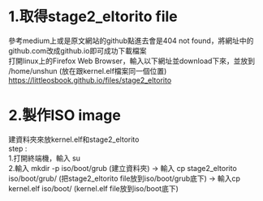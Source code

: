 # 1.取得stage2_eltorito file
參考medium上或是原文網站的github點進去會是404 not found，將網址中的github.com改成github.io即可成功下載檔案  
打開linux上的Firefox Web Browser，輸入以下網址並download下來，並放到 /home/unshun (放在跟kernel.elf檔案同一個位置)  
https://littleosbook.github.io/files/stage2_eltorito  

# 2.製作ISO image 
建資料夾來放kernel.elf和stage2_eltorito  
step :  
1.打開終端機，輸入 su  
2.輸入 mkdir -p iso/boot/grub (建立資料夾) -> 輸入 cp stage2_eltorito iso/boot/grub/ (把stage2_eltorito file放到iso/boot/grub底下) -> 輸入cp kernel.elf iso/boot/ (kernel.elf file放到iso/boot底下)  



